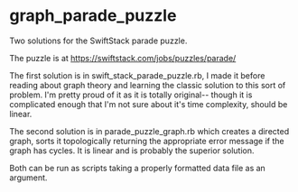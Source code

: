 graph_parade_puzzle
===================

Two solutions for the SwiftStack parade puzzle.

The puzzle is at https://swiftstack.com/jobs/puzzles/parade/

The first solution is in swift_stack_parade_puzzle.rb, I made it before reading about graph theory and learning the classic
solution to this sort of problem. I'm pretty proud of it as it is totally original-- though it is complicated enough that 
I'm not sure about it's time complexity, should be linear.

The second solution is in parade_puzzle_graph.rb which creates a directed graph, sorts it topologically returning the
appropriate error message if the graph has cycles. It is linear and is probably the superior solution.

Both can be run as scripts taking a properly formatted data file as an argument.

